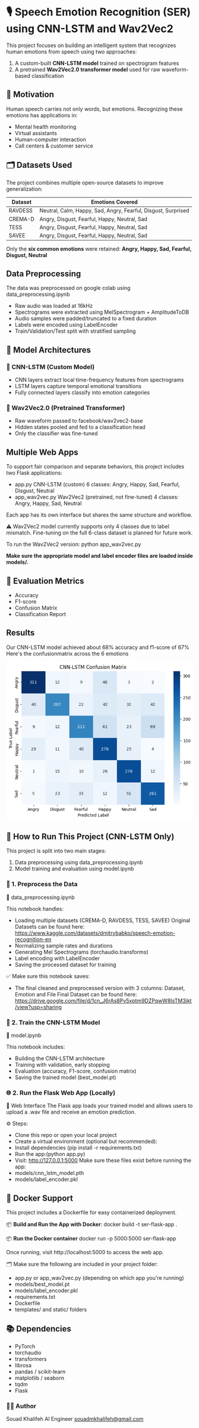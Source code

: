 # 🎙️ Speech Emotion Recognition (SER) using CNN-LSTM and Wav2Vec2

This project focuses on building an intelligent system that recognizes human emotions from speech using two approaches:

1. A custom-built **CNN-LSTM model** trained on spectrogram features
2. A pretrained **Wav2Vec2.0 transformer model** used for raw waveform-based classification

## 🧠 Motivation

Human speech carries not only words, but emotions. Recognizing these emotions has applications in:

- Mental health monitoring
- Virtual assistants
- Human-computer interaction
- Call centers & customer service

## 🗂️ Datasets Used

The project combines multiple open-source datasets to improve generalization:

| Dataset | Emotions Covered                                              |
| ------- | ------------------------------------------------------------- |
| RAVDESS | Neutral, Calm, Happy, Sad, Angry, Fearful, Disgust, Surprised |
| CREMA-D | Angry, Disgust, Fearful, Happy, Neutral, Sad                  |
| TESS    | Angry, Disgust, Fearful, Happy, Neutral, Sad                  |
| SAVEE   | Angry, Disgust, Fearful, Happy, Neutral, Sad                  |

Only the **six common emotions** were retained:
**Angry, Happy, Sad, Fearful, Disgust, Neutral**

## Data Preprocessing

The data was preprocessed on google colab using data_preprocessing.ipynb

- Raw audio was loaded at 16kHz
- Spectrograms were extracted using MelSpectrogram + AmplitudeToDB
- Audio samples were padded/truncated to a fixed duration
- Labels were encoded using LabelEncoder
- Train/Validation/Test split with stratified sampling

## 📐 Model Architectures

### 🔷 CNN-LSTM (Custom Model)

- CNN layers extract local time-frequency features from spectrograms
- LSTM layers capture temporal emotional transitions
- Fully connected layers classify into emotion categories

### 🔷 Wav2Vec2.0 (Pretrained Transformer)

- Raw waveform passed to facebook/wav2vec2-base
- Hidden states pooled and fed to a classification head
- Only the classifier was fine-tuned

## Multiple Web Apps

To support fair comparison and separate behaviors, this project includes two Flask applications:

- app.py CNN-LSTM (custom) 6 classes: Angry, Happy, Sad, Fearful, Disgust, Neutral
- app_wav2vec.py Wav2Vec2 (pretrained, not fine-tuned) 4 classes: Angry, Happy, Sad, Neutral

Each app has its own interface but shares the same structure and workflow.

⚠️ Wav2Vec2 model currently supports only 4 classes due to label mismatch. Fine-tuning on the full 6-class dataset is planned for future work.

To run the Wav2Vec2 version:
python app_wav2vec.py

**Make sure the appropriate model and label encoder files are loaded inside models/.**

## 🧪 Evaluation Metrics

- Accuracy
- F1-score
- Confusion Matrix
- Classification Report

## Results

Our CNN-LSTM model achieved about 68% accuracy and f1-score of 67%
Here's the confusionmatrix across the 6 emotions

![alt text](image.png)

## 🚀 How to Run This Project (CNN-LSTM Only)

This project is split into two main stages:

1. Data preprocessing using data_preprocessing.ipynb
2. Model training and evaluation using model.ipynb

### 🧼 1. Preprocess the Data

📄 data_preprocessing.ipynb

This notebook handles:

- Loading multiple datasets (CREMA-D, RAVDESS, TESS, SAVEE)
  Original Datasets can be found here: https://www.kaggle.com/datasets/dmitrybabko/speech-emotion-recognition-en
- Normalizing sample rates and durations
- Generating Mel Spectrograms (torchaudio.transforms)
- Label encoding with LabelEncoder
- Saving the processed dataset for training

✅ Make sure this notebook saves:

- The final cleaned and preprocessed version with 3 columns: Dataset, Emotion and File
  Final Dataset can be found here: https://drive.google.com/file/d/1cn_J6rAs8Pv5xptm9DZPqwW8IsTM3jkt/view?usp=sharing

### 🧠 2. Train the CNN-LSTM Model

📄 model.ipynb

This notebook includes:

- Building the CNN-LSTM architecture
- Training with validation, early stopping
- Evaluation (accuracy, F1-score, confusion matrix)
- Saving the trained model (best_model.pt)

### 🌐 2. Run the Flask Web App (Locally)

📁 Web Interface
The Flask app loads your trained model and allows users to upload a .wav file and receive an emotion prediction.

⚙️ Steps:

- Clone this repo or open your local project
- Create a virtual environment (optional but recommended):
- Install dependencies (pip install -r requirements.txt)
- Run the app:(python app.py)
- Visit: http://127.0.0.1:5000
  Make sure these files exist before running the app:
- models/cnn_lstm_model.pth
- models/label_encoder.pkl

## 🐳 Docker Support

This project includes a Dockerfile for easy containerized deployment.

📦 **Build and Run the App with Docker**:
docker build -t ser-flask-app .

📦 **Run the Docker container**
docker run -p 5000:5000 ser-flask-app

Once running, visit
http://localhost:5000 to access the web app.

🗂️ Make sure the following are included in your project folder:

- app.py or app_wav2vec.py (depending on which app you're running)
- models/best_model.pt
- models/label_encoder.pkl
- requirements.txt
- Dockerfile
- templates/ and static/ folders

## 📚 Dependencies

- PyTorch
- torchaudio
- transformers
- librosa
- pandas / scikit-learn
- matplotlib / seaborn
- tqdm
- Flask

### 👩‍💻 Author

Souad Khalifeh
AI Engineer
souadmkhalifeh@gmail.com
